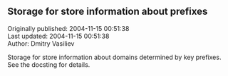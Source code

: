 ## Storage for store information about prefixes  
Originally published: 2004-11-15 00:51:38  
Last updated: 2004-11-15 00:51:38  
Author: Dmitry Vasiliev  
  
Storage for store information about domains determined by key prefixes. See the docsting for details.